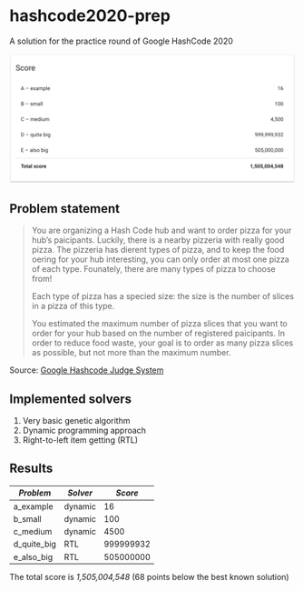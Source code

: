 # hashcode2020-prep
A solution for the practice round of Google HashCode 2020 

![Submission score](static/score.png)

## Problem statement

> You are organizing a Hash Code hub and want to order pizza for your hub’s
paicipants. Luckily, there is a nearby pizzeria with really good pizza.
The pizzeria has dierent types of pizza, and to keep the food oering for your hub
interesting, you can only order at most one pizza of each type. Founately, there are
many types of pizza to choose from!
> 
> Each type of pizza has a specied size: the size is the number of slices in a pizza of this
type.
>
> You estimated the maximum number of pizza slices that you want to order for your
hub based on the number of registered paicipants. In order to reduce food waste,
your goal is to order as many pizza slices as possible, but not more than the
maximum number.

Source: [Google Hashcode Judge System](https://hashcodejudge.withgoogle.com/#/rounds/4684107510448128/)

## Implemented solvers

1. Very basic genetic algorithm
2. Dynamic programming approach
3. Right-to-left item getting (RTL)

## Results

*Problem* | *Solver* | *Score*
--- | --- | ---
a_example | dynamic | 16
b_small | dynamic | 100
c_medium | dynamic | 4500
d_quite_big | RTL | 999999932
e_also_big | RTL | 505000000

The total score is *1,505,004,548* (68 points below the best known solution)





